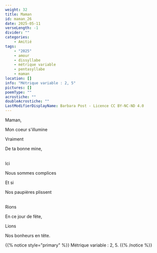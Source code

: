 ```yaml
---
weight: 32
title: Maman
id: maman_26
date: 2025-05-11
verseLength: -1
divider: ""
categories:
    - Amitié
tags:
    - "2025"
    - amour
    - dissyllabe
    - métrique variable
    - pentasyllabe
    - maman
location: []
info: "Métrique variable : 2, 5"
pictures: []
poemType: ""
acrostiche: ""
doubleAcrostiche: ""
LastModifierDisplayName: Barbara Post - Licence CC BY-NC-ND 4.0
---
```

Maman,

Mon coeur s'illumine

Vraiment

De ta bonne mine,

 \
Ici

Nous sommes complices

Et si

Nos paupières plissent

 \
Rions

En ce jour de fête,

Lions

Nos bonheurs en tête.

{{% notice style="primary" %}}
Métrique variable : 2, 5.
{{% /notice %}}